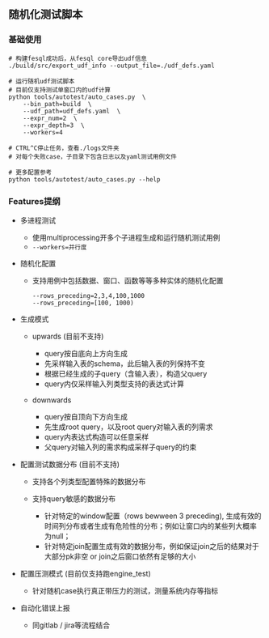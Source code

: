 ## 随机化测试脚本

### 基础使用
```
# 构建fesql成功后，从fesql core导出udf信息
./build/src/export_udf_info --output_file=./udf_defs.yaml
 
# 运行随机udf测试脚本
# 目前仅支持测试单窗口内的udf计算
python tools/autotest/auto_cases.py  \
    --bin_path=build  \
    --udf_path=udf_defs.yaml  \
    --expr_num=2  \
    --expr_depth=3  \
    --workers=4 
     
# CTRL^C停止任务，查看./logs文件夹
# 对每个失败case，子目录下包含日志以及yaml测试用例文件
  
# 更多配置参考
python tools/autotest/auto_cases.py --help
```

### Features提纲

- 多进程测试
    - 使用multiprocessing开多个子进程生成和运行随机测试用例
    - `--workers=并行度`

- 随机化配置
    - 支持用例中包括数据、窗口、函数等等多种实体的随机化配置
      ```
      --rows_preceding=2,3,4,100,1000
      --rows_preceding=[100, 1000)
      ```
      
- 生成模式
    - upwards (目前不支持)
        - query按自底向上方向生成
        - 先采样输入表的schema，此后输入表的列保持不变
        - 根据已经生成的子query（含输入表），构造父query
        - query内仅采样输入列类型支持的表达式计算
    
    - downwards
        - query按自顶向下方向生成
        - 先生成root query，以及root query对输入表的列需求
        - query内表达式构造可以任意采样
        - 父query对输入列的需求构成采样子query的约束
    
- 配置测试数据分布 (目前不支持)
    - 支持各个列类型配置特殊的数据分布
    - 支持query敏感的数据分布
        
        - 针对特定的window配置（rows bewween 3 preceding), 生成有效的时间列分布或者生成有危险性的分布；例如让窗口内的某些列大概率为null；
        - 针对特定join配置生成有效的数据分布，例如保证join之后的结果对于大部分pk非空 or join之后窗口依然有足够的大小

- 配置压测模式 (目前仅支持跑engine_test)
    - 针对随机case执行真正带压力的测试，测量系统内存等指标
    
- 自动化错误上报
    - 同gitlab / jira等流程结合